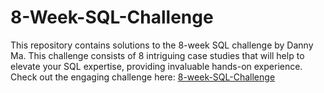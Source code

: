 # 8-Week-SQL-Challenge
This repository contains solutions to the 8-week SQL challenge by Danny Ma. This challenge consists of 8 intriguing case studies that will help to elevate your SQL expertise, providing invaluable hands-on experience.<br>
Check out the engaging challenge here: [8-week-SQL-Challenge](https://8weeksqlchallenge.com/)
